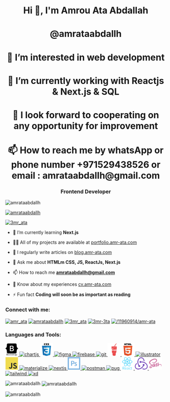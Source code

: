 <h1 align="center">Hi 👋, I'm Amrou Ata Abdallah</h1>
<h1 align="center"> @amrataabdallh </h1>
<h1 align="center"> 👀 I’m interested in web development</h1>
<h1 align="center">🌱 I’m currently working with Reactjs & Next.js & SQL </h1>
<h1 align="center">💞️ I look forward to cooperating on any opportunity for improvement </h1>
<h1 align="center">📫 How to reach me by whatsApp or phone number +971529438526 or email : amrataabdallh@gmail.com </h1>
<h3 align="center">Frontend Developer</h3>

<p align="left"> <img src="https://komarev.com/ghpvc/?username=amrataabdallh&label=Profile%20views&color=0e75b6&style=flat" alt="amrataabdallh" /> </p>

<p align="left"> <a href="https://github.com/ryo-ma/github-profile-trophy"><img src="https://github-profile-trophy.vercel.app/?username=amrataabdallh" alt="amrataabdallh" /></a> </p>

<p align="left"> <a href="https://twitter.com/3mr_ata" target="blank"><img src="https://img.shields.io/twitter/follow/3mr_ata?logo=twitter&style=for-the-badge" alt="3mr_ata" /></a> </p>

- 🌱 I’m currently learning **Next.js**

- 👨‍💻 All of my projects are available at [portfolio.amr-ata.com](portfolio.amr-ata.com)

- 📝 I regularly write articles on [blog.amr-ata.com](blog.amr-ata.com)

- 💬 Ask me about **HTMLm CSS, JS, ReactJs, Next.js**

- 📫 How to reach me **amrataabdallh@gmail.com**

- 📄 Know about my experiences [cv.amr-ata.com](cv.amr-ata.com)

- ⚡ Fun fact **Coding will soon be as important as reading**

<h3 align="left">Connect with me:</h3>
<p align="left">
<a href="https://codepen.io/amr_ata" target="blank"><img align="center" src="https://raw.githubusercontent.com/rahuldkjain/github-profile-readme-generator/master/src/images/icons/Social/codepen.svg" alt="amr_ata" height="30" width="40" /></a>
<a href="https://dev.to/amrataabdallh" target="blank"><img align="center" src="https://raw.githubusercontent.com/rahuldkjain/github-profile-readme-generator/master/src/images/icons/Social/devto.svg" alt="amrataabdallh" height="30" width="40" /></a>
<a href="https://twitter.com/3mr_ata" target="blank"><img align="center" src="https://raw.githubusercontent.com/rahuldkjain/github-profile-readme-generator/master/src/images/icons/Social/twitter.svg" alt="3mr_ata" height="30" width="40" /></a>
<a href="https://linkedin.com/in/3mr-3ta" target="blank"><img align="center" src="https://raw.githubusercontent.com/rahuldkjain/github-profile-readme-generator/master/src/images/icons/Social/linked-in-alt.svg" alt="3mr-3ta" height="30" width="40" /></a>
<a href="https://stackoverflow.com/users//11960914/amr-ata" target="blank"><img align="center" src="https://raw.githubusercontent.com/rahuldkjain/github-profile-readme-generator/master/src/images/icons/Social/stack-overflow.svg" alt="/11960914/amr-ata" height="30" width="40" /></a>
</p>

<h3 align="left">Languages and Tools:</h3>
<p align="left"> <a href="https://getbootstrap.com" target="_blank" rel="noreferrer"> <img src="https://raw.githubusercontent.com/devicons/devicon/master/icons/bootstrap/bootstrap-plain-wordmark.svg" alt="bootstrap" width="40" height="40"/> </a> <a href="https://www.chartjs.org" target="_blank" rel="noreferrer"> <img src="https://www.chartjs.org/media/logo-title.svg" alt="chartjs" width="40" height="40"/> </a> <a href="https://www.w3schools.com/css/" target="_blank" rel="noreferrer"> <img src="https://raw.githubusercontent.com/devicons/devicon/master/icons/css3/css3-original-wordmark.svg" alt="css3" width="40" height="40"/> </a> <a href="https://www.figma.com/" target="_blank" rel="noreferrer"> <img src="https://www.vectorlogo.zone/logos/figma/figma-icon.svg" alt="figma" width="40" height="40"/> </a> <a href="https://firebase.google.com/" target="_blank" rel="noreferrer"> <img src="https://www.vectorlogo.zone/logos/firebase/firebase-icon.svg" alt="firebase" width="40" height="40"/> </a> <a href="https://git-scm.com/" target="_blank" rel="noreferrer"> <img src="https://www.vectorlogo.zone/logos/git-scm/git-scm-icon.svg" alt="git" width="40" height="40"/> </a> <a href="https://gulpjs.com" target="_blank" rel="noreferrer"> <img src="https://raw.githubusercontent.com/devicons/devicon/master/icons/gulp/gulp-plain.svg" alt="gulp" width="40" height="40"/> </a> <a href="https://www.w3.org/html/" target="_blank" rel="noreferrer"> <img src="https://raw.githubusercontent.com/devicons/devicon/master/icons/html5/html5-original-wordmark.svg" alt="html5" width="40" height="40"/> </a> <a href="https://www.adobe.com/in/products/illustrator.html" target="_blank" rel="noreferrer"> <img src="https://www.vectorlogo.zone/logos/adobe_illustrator/adobe_illustrator-icon.svg" alt="illustrator" width="40" height="40"/> </a> <a href="https://developer.mozilla.org/en-US/docs/Web/JavaScript" target="_blank" rel="noreferrer"> <img src="https://raw.githubusercontent.com/devicons/devicon/master/icons/javascript/javascript-original.svg" alt="javascript" width="40" height="40"/> </a> <a href="https://materializecss.com/" target="_blank" rel="noreferrer"> <img src="https://raw.githubusercontent.com/prplx/svg-logos/5585531d45d294869c4eaab4d7cf2e9c167710a9/svg/materialize.svg" alt="materialize" width="40" height="40"/> </a> <a href="https://nextjs.org/" target="_blank" rel="noreferrer"> <img src="https://cdn.worldvectorlogo.com/logos/nextjs-2.svg" alt="nextjs" width="40" height="40"/> </a> <a href="https://www.photoshop.com/en" target="_blank" rel="noreferrer"> <img src="https://raw.githubusercontent.com/devicons/devicon/master/icons/photoshop/photoshop-line.svg" alt="photoshop" width="40" height="40"/> </a> <a href="https://postman.com" target="_blank" rel="noreferrer"> <img src="https://www.vectorlogo.zone/logos/getpostman/getpostman-icon.svg" alt="postman" width="40" height="40"/> </a> <a href="https://pugjs.org" target="_blank" rel="noreferrer"> <img src="https://cdn.worldvectorlogo.com/logos/pug.svg" alt="pug" width="40" height="40"/> </a> <a href="https://reactjs.org/" target="_blank" rel="noreferrer"> <img src="https://raw.githubusercontent.com/devicons/devicon/master/icons/react/react-original-wordmark.svg" alt="react" width="40" height="40"/> </a> <a href="https://redux.js.org" target="_blank" rel="noreferrer"> <img src="https://raw.githubusercontent.com/devicons/devicon/master/icons/redux/redux-original.svg" alt="redux" width="40" height="40"/> </a> <a href="https://sass-lang.com" target="_blank" rel="noreferrer"> <img src="https://raw.githubusercontent.com/devicons/devicon/master/icons/sass/sass-original.svg" alt="sass" width="40" height="40"/> </a> <a href="https://tailwindcss.com/" target="_blank" rel="noreferrer"> <img src="https://www.vectorlogo.zone/logos/tailwindcss/tailwindcss-icon.svg" alt="tailwind" width="40" height="40"/> </a> <a href="https://www.adobe.com/products/xd.html" target="_blank" rel="noreferrer"> <img src="https://cdn.worldvectorlogo.com/logos/adobe-xd.svg" alt="xd" width="40" height="40"/> </a> </p>

<p><img align="left" src="https://github-readme-stats.vercel.app/api/top-langs?username=amrataabdallh&show_icons=true&locale=en&layout=compact" alt="amrataabdallh" /></p>

<p>&nbsp;<img align="center" src="https://github-readme-stats.vercel.app/api?username=amrataabdallh&show_icons=true&locale=en" alt="amrataabdallh" /></p>

<p><img align="center" src="https://github-readme-streak-stats.herokuapp.com/?user=amrataabdallh&" alt="amrataabdallh" /></p>

